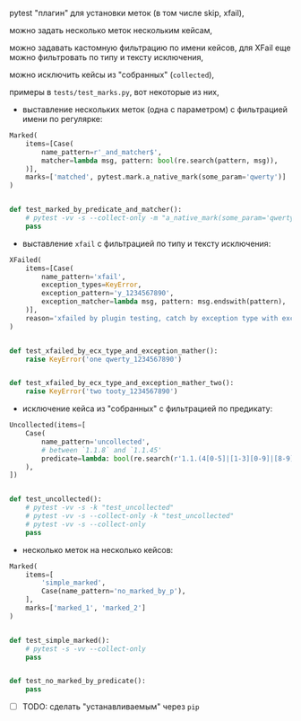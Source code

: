 pytest "плагин" для установки меток (в том числе skip, xfail),

можно задать несколько меток нескольким кейсам,

можно задавать кастомную фильтрацию по имени кейсов, для XFail еще можно фильтровать по типу и тексту исключения,

можно исключить кейсы из "собранных" (`collected`),

примеры в `tests/test_marks.py`, вот некоторые из них,

 - выставление нескольких меток (одна с параметром) с фильтрацией имени по регулярке:
```python
Marked(
    items=[Case(
        name_pattern=r'_and_matcher$',
        matcher=lambda msg, pattern: bool(re.search(pattern, msg)),
    )],
    marks=['matched', pytest.mark.a_native_mark(some_param='qwerty')]
)


def test_marked_by_predicate_and_matcher():
    # pytest -vv -s --collect-only -m "a_native_mark(some_param='qwerty')"
    pass
```

- выставление `xfail` с фильтрацией по типу и тексту исключения:
```python
XFailed(
    items=[Case(
        name_pattern='xfail',
        exception_types=KeyError,
        exception_pattern='y_1234567890',
        exception_matcher=lambda msg, pattern: msg.endswith(pattern),
    )],
    reason='xfailed by plugin testing, catch by exception type with exception_matcher'
)


def test_xfailed_by_ecx_type_and_exception_mather():
    raise KeyError('one qwerty_1234567890')


def test_xfailed_by_ecx_type_and_exception_mather_two():
    raise KeyError('two tooty_1234567890')
```

- исключение кейса из "собранных" с фильтрацией по предикату:
```python
Uncollected(items=[
    Case(
        name_pattern='uncollected',
        # between `1.1.8` and `1.1.45'
        predicate=lambda: bool(re.search(r'1.1.(4[0-5]|[1-3][0-9]|[8-9]){1,2}($|-)', '1.1.42-003'))
    ),
])


def test_uncollected():
    # pytest -vv -s -k "test_uncollected"
    # pytest -vv -s --collect-only -k "test_uncollected"
    # pytest -vv -s --collect-only
    pass
```

- несколько меток на несколько кейсов:
```python
Marked(
    items=[
        'simple_marked',
        Case(name_pattern='no_marked_by_p'),
    ],
    marks=['marked_1', 'marked_2']
)


def test_simple_marked():
    # pytest -s -vv --collect-only
    pass


def test_no_marked_by_predicate():
    pass
```



- [ ] TODO: сделать "устанавливаемым" через `pip`
